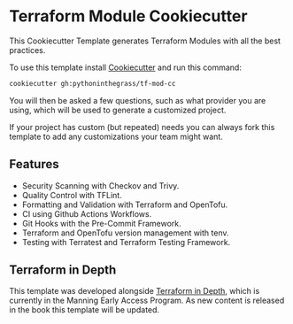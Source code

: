 # Terraform Module Cookiecutter

This Cookiecutter Template generates Terraform Modules with all the best practices.

To use this template install [Cookiecutter](https://www.cookiecutter.io/) and run this command:

```bash
cookiecutter gh:pythoninthegrass/tf-mod-cc
```

You will then be asked a few questions, such as what provider you are using, which will be used to generate a customized project.

If your project has custom (but repeated) needs you can always fork this template to add any customizations your team might want.

## Features

* Security Scanning with Checkov and Trivy.
* Quality Control with TFLint.
* Formatting and Validation with Terraform and OpenTofu.
* CI using Github Actions Workflows.
* Git Hooks with the Pre-Commit Framework.
* Terraform and OpenTofu version management with tenv.
* Testing with Terratest and Terraform Testing Framework.

## Terraform in Depth

This template was developed alongside [Terraform in Depth](https://www.manning.com/books/terraform-in-depth), which is currently in the Manning Early Access Program. As new content is released in the book this template will be updated.

